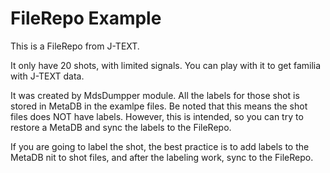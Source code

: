 # FileRepo Example

This is a FileRepo from J-TEXT.

It only have 20 shots, with limited signals. You can play with it to get familia with J-TEXT data.

It was created by MdsDumpper module. All the labels for those shot is stored in MetaDB in the examlpe files. Be noted that this means the shot files does NOT have labels. However, this is intended, so you can try to restore a MetaDB and sync the labels to the FileRepo.

If you are going to label the shot, the best practice is to add labels to the MetaDB nit to shot files, and after the labeling work, sync to the FileRepo.
